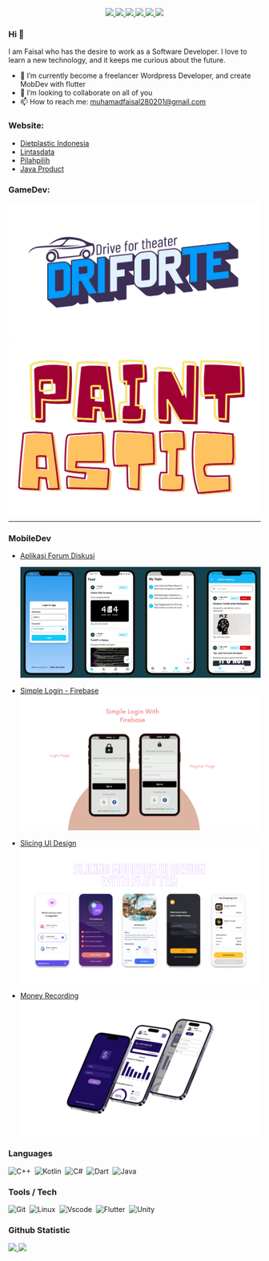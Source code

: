 <p align="center">
	<a href="https://www.linkedin.com/in/muhamad-faisal-0b1687232/">
		<img src="https://img.shields.io/badge/LinkedIn-0077B5?style=for-the-badge&logo=linkedin&logoColor=white" />
	</a>
  <a href="https://github.com/Icankkkk/">
		<img src="https://img.shields.io/badge/GitHub-330F63?style=for-the-badge&logo=GitHub&logoColor=white" />
	</a>
	<a href="mailto:muhamadfaisal280201@gmail.com">
		<img src="https://img.shields.io/badge/Gmail-D14836?style=for-the-badge&logo=gmail&logoColor=white" />
	</a>
	<a href="https://www.instagram.com/salmhmad_/">
		<img src="https://img.shields.io/badge/Instagram-ED1965.svg?&style=for-the-badge&logo=Instagram&logoColor=white" />
	</a>
  <a href="https://www.sololearn.com/profile/16554162">
		<img src="https://img.shields.io/badge/Sololearn-00BCB4?style=for-the-badge&logo=Sololearn&logoColor=white" />
	</a>
	<a href="https://leetcode.com/Icankkkk/">
		<img src="https://img.shields.io/badge/-LeetCode-FFA116?style=for-the-badge&logo=LeetCode&logoColor=black" />
	</a>
</p>

### Hi 👋

I am Faisal who has the desire to work as a Software Developer. I love to learn a new technology, and it keeps me curious about the future.

- 🌱 I’m currently become a freelancer Wordpress Developer, and create MobDev with flutter
- 👯 I’m looking to collaborate on all of you
- 📫 How to reach me: muhamadfaisal280201@gmail.com

### Website:
<ul>
	<li><a href="https://plasticdiet.id/">Dietplastic Indonesia </a></li>
	<li><a href="https://lintasdata.id/">Lintasdata</a></li>
	<li><a href=https://pilahpilih.id/>Pilahpilih</a></li>
	<li><a href=https://javaproduct.com/>Java Product</a></li>
</ul>

### GameDev:

<p align="center">
	<a href="https://github.com/Icankkkk/Driforte.git">
		<img src="source/Driforte.png" alt="Driforte Game" >
	</a>
	<a href="https://github.com/Icankkkk/Paint-Astic.git">
		<img src="source/PaintAstic.png" alt="Paint-Astic Game" width="800">
	</a>
</p>

<hr></hr>

### MobileDev
- [Aplikasi Forum Diskusi](https://github.com/Icankkkk/skripsi.git)

  ![Simple Login](source/ss.PNG)
  
- [Simple Login - Firebase](https://github.com/Icankkkk/flutter_simple_login.git)
  ![Simple Login](source/simpleLogin.png)

- [Slicing UI Design](https://github.com/Icankkkk/flutter_sevendays.git)
  ![Slicing UI Design](source/slicing_ui.png)

- [Money Recording](https://github.com/Icankkkk/pencatatan_keuangan.git)
  ![Money Recording](source/money_recording.png)

### Languages
![C++](https://img.shields.io/badge/-C++-05122A?style=flat&logo=C%2B%2B&logoColor=00599C)&nbsp;
![Kotlin](https://img.shields.io/badge/-Kotlin-05122A?style=flat&logo=Kotlin)&nbsp;
![C#](https://img.shields.io/badge/-csharp-05122A?style=flat&logo=csharp&logoColor=239120)&nbsp;
![Dart](https://img.shields.io/badge/-Dart-05122A?style=flat&logo=dart&logoColor=199ED9)&nbsp;
![Java](https://img.shields.io/badge/-java-05122A?style=flat&logo=java&logoColor=199ED9)&nbsp;

### Tools / Tech
![Git](https://img.shields.io/badge/-Git-05122A?style=flat&logo=git)&nbsp;
![Linux](https://img.shields.io/badge/-Linux-05122A?style=flat&logo=linux)&nbsp;
![Vscode](https://img.shields.io/badge/-Vscode-05122A?style=flat&logo=visualstudiocode&logoColor=007ACC)&nbsp;
![Flutter](https://img.shields.io/badge/-Flutter-05122A?style=flat&logo=flutter&logoColor=007ACC)&nbsp;
![Unity](https://img.shields.io/badge/-Unity-05122A?style=flat&logo=unity&logoColor=FFFFFF)&nbsp;
  
    
### Github Statistic
<p align="left">
    <a href="https://github.com/Icankkkk">
      <img height="180em" src="https://github-readme-stats-eight-theta.vercel.app/api?username=Icankkkk&show_icons=true&theme=algolia&include_all_commits=true&count_private=true"/>
      <img height="180em" src="https://github-readme-stats-eight-theta.vercel.app/api/top-langs/?username=Icankkkk&layout=compact&langs_count=8&theme=algolia"/>
    </a>
</p>


